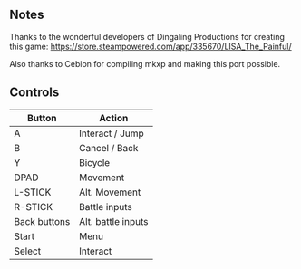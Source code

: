 ## Notes

Thanks to the wonderful developers of Dingaling Productions for creating this game: https://store.steampowered.com/app/335670/LISA_The_Painful/

Also thanks to Cebion for compiling mkxp and making this port possible.

## Controls

| Button | Action |
|--|--| 
|A|Interact / Jump|
|B|Cancel / Back|
|Y|Bicycle|
|DPAD|Movement|
|L-STICK|Alt. Movement|
|R-STICK|Battle inputs|
|Back buttons|Alt. battle inputs|
|Start|Menu|
|Select|Interact|


